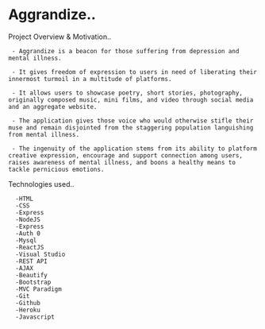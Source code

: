 # Aggrandize..

Project Overview & Motivation..

     - Aggrandize is a beacon for those suffering from depression and mental illness. 

     - It gives freedom of expression to users in need of liberating their innermost turmoil in a multitude of platforms. 

     - It allows users to showcase poetry, short stories, photography, originally composed music, mini films, and video through social media and an aggregate website.

     - The application gives those voice who would otherwise stifle their muse and remain disjointed from the staggering population languishing from mental illness. 

     - The ingenuity of the application stems from its ability to platform creative expression, encourage and support connection among users, raises awareness of mental illness, and boons a healthy means to tackle pernicious emotions. 


Technologies used..

      -HTML
      -CSS
      -Express
      -NodeJS
      -Express
      -Auth 0
      -Mysql
      -ReactJS
      -Visual Studio
      -REST API
      -AJAX
      -Beautify
      -Bootstrap
      -MVC Paradigm
      -Git
      -Github
      -Heroku 
      -Javascript


